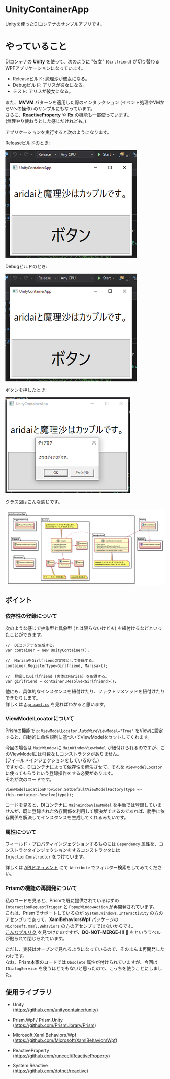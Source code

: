 # UnityContainerApp
Unityを使ったDIコンテナのサンプルアプリです。

# やっていること

DIコンテナの **Unity** を使って、次のように "彼女" (`Girlfriend`) が切り替わるWPFアプリケーションになっています。

* Releaseビルド: 魔理沙が彼女になる。
* Debugビルド: アリスが彼女になる。
* テスト: アリスが彼女になる。

また、**MVVM** パターンを適用した際のインタラクション (イベント処理やVMからVへの操作) のサンプルにもなっています。  
さらに、[**ReactiveProperty**](https://github.com/runceel/ReactiveProperty) や [**Rx**](https://github.com/dotnet/reactive) の機能も一部使っています。  
(無理やり使おうとした感じだけれども。)

アプリケーションを実行すると次のようになります。

Releaseビルドのとき:

![Releaseビルド時の画面](resources/release.png)

Debugビルドのとき:

![Debugビルド時の画面](resources/release.png)

ボタンを押したとき:

![ダイアログの画面](resources/dialog.png)

クラス図はこんな感じです。

![クラス図](resources/class.png)

## ポイント

### 依存性の登録について
次のような感じで抽象型と具象型 (とは限らないけども) を紐付けるなどといったことができます。

```CSharp
//  DIコンテナを生成する。
var container = new UnityContainer();

//  MarisaをGirlfriendの実装として登録する。
container.RegisterType<Girlfriend, Marisa>();

//  登録したGirlfriend (実体はMarisa) を取得する。
var girlfriend = container.Resolve<Girlfriend>();

```

他にも、具体的なインスタンスを紐付けたり、ファクトリメソッドを紐付けたりできたりします。  
詳しくは [`App.xaml.cs`](https://github.com/aridai/UnityContainerApp/blob/master/UnityContainerApp/App.xaml.cs) を見ればわかると思います。

### ViewModelLocatorについて
Prismの機能で `p:ViewModelLocator.AutoWireViewModel="True"` をViewに設定すると、自動的に命名規則に基づいてViewModelをセットしてくれます。

今回の場合は `MainWindow` に `MainWindowViewModel` が紐付けられるのですが、このViewModelには引数なしコンストラクタがありません。  
(フィールドインジェクションをしているので。)  
ですから、DIコンテナによって依存性を解決させて、それを `ViewModelLocator` に使ってもらうという登録操作をする必要があります。  
それが次のコードです。

```CSharp
ViewModelLocationProvider.SetDefaultViewModelFactory(type => this.container.Resolve(type));
```

コードを見ると、DIコンテナに `MainWindowViewModel` を手動では登録していませんが、既に登録された依存関係を利用して解決ができるのであれば、勝手に依存関係を解決してインスタンスを生成してくれるみたいです。

### 属性について
フィールド・プロパティインジェクションするものには `Dependency` 属性を、コンストラクタインジェクションをするコンストラクタには `InjectionConstructor` をつけています。

詳しくは [APIドキュメント](https://unitycontainer.github.io/api/index.html) にて `Attribute` でフィルター検索をしてみてください。

### Prismの機能の再開発について
私のコードを見ると、Prismで既に提供されているはずの `InteractionRequestTrigger` と `PopupWindowAction` が再開発されています。  
これは、Prismでサポートしているのが `System.Windows.Interactivity` の方のアセンブリであって、**XamlBehaviorsWpf** パッケージの `Microsoft.Xaml.Behaviors` の方のアセンブリではないからです。  
[こんなプルリク](https://github.com/PrismLibrary/Prism/pull/1644) を見つけたのですが、**DO-NOT-MERGE-!!! 🛑** をというラベルが貼られて閉じられています。

ただし、実装はオープンで見れるようになっているので、そのまんま再開発したわけです。  
なお、Prism本家のコードでは `Obsolete` 属性が付けられていますが、今回は `IDialogService` を使うほどでもないと思ったので、こっちを使うことにしました。

## 使用ライブラリ

* Unity  
  (https://github.com/unitycontainer/unity)

* Prism.Wpf / Prism.Unity  
  (https://github.com/PrismLibrary/Prism)

* Microsoft.Xaml.Behaviors.Wpf  
  (https://github.com/Microsoft/XamlBehaviorsWpf)

* ReactiveProperty  
  (https://github.com/runceel/ReactiveProperty)

* System.Reactive  
  (https://github.com/dotnet/reactive)